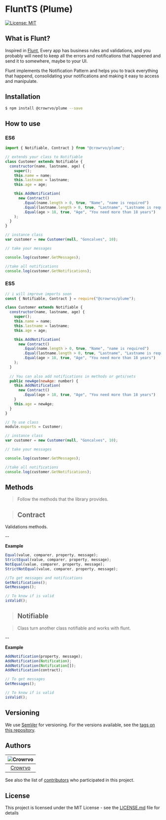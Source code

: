 # FluntTS (Plume)

[![License: MIT](https://img.shields.io/badge/License-MIT-yellow.svg)](https://opensource.org/licenses/MIT)

## What is Flunt?

Inspired in [Flunt](https://github.com/andrebaltieri/flunt), Every app has business rules and validations, and you probably will need to keep all the errors and notifications that happened and send it to somewhere, maybe to your UI.

Flunt implements the Notification Pattern and helps you to track everything that happend, consolidating your notifications and making it easy to access and manipulate.

## Installation

```sh
$ npm install @crowrvo/plume --save
```

## How to use

### ES6

```js
import { Notifiable, Contract } from "@crowrvo/plume";

// extends your class to Notifiable
class Customer extends Notifiable {
  constructor(name, lastname, age) {
    super();
    this.name = name;
    this.lastname = lastname;
    this.age = age;

    this.AddNotification(
      new Contract()
        .Equal(name.length > 0, true, "Name", "name is required")
        .Equal(lastname.length > 0, true, "Lastname", "Lastname is required")
        .Equal(age > 18, true, "Age", "You need more than 18 years")
    );
  }
}

// instance class
var customer = new Customer(null, "Goncalves", 10);

// take your messages

console.log(customer.GetMessages);

//take all notifications
console.log(customer.GetNotifications);
```

### ES5

```js
// i will improve imports soon
const { Notifiable, Contract } = require("@crowrvo/plume");

class Customer extends Notifiable {
  constructor(name, lastname, age) {
    super();
    this.name = name;
    this.lastname = lastname;
    this.age = age;

    this.AddNotification(
      new Contract()
        .Equal(name.length > 0, true, "Name", "name is required")
        .Equal(lastname.length > 0, true, "Lastname", "Lastname is required")
        .Equal(age > 18, true, "Age", "You need more than 18 years")
    );
  }
  
  // You can also add notifications in methods or gets/sets
  public newAge(newAge: number) {
    this.AddNotification(
      new Contract()
        .Equal(age > 18, true, "Age", "You need more than 18 years")
    }
    this.age = newAge;
  }
}

// To use class
module.exports = Customer;

// instance class
var customer = new Customer(null, "Goncalves", 10);

// take your messages

console.log(customer.GetMessages);

//take all notifications
console.log(customer.GetNotifications);
```

## Methods

> Follow the methods that the library provides.

> ## Contract

Validations methods.

--

**Example**

```js
Equal(value, comparer, property, message);
StrictEqual(value, comparer, property, message);
NotEqual(value, comparer, property, message);
StrictNotEqual(value, comparer, property, message);

//To get messages and notifications
GetNotifications();
GetMessages();

// To know if is valid
isValid();
```

> ## Notifiable

> Class turn another class notifiable and works with flunt.

--

**Example**

```js
AddNotification(property, message);
AddNotification(Notification);
AddNotification(Notification[]);
AddNotification(contract);

// To get messages
GetMessages();

// To know if is valid
isValid();
```

## Versioning

We use [SemVer](http://semver.org/) for versioning. For the versions available, see the [tags on this repository](https://github.com/your/project/tags).

## Authors

| ![Crowrvo](https://avatars.githubusercontent.com/u/56355669?s=40&u=ac0b978ab5cd80f932a5732cfeebb1705a841a8d&v=4) |
| :--------------------------------------------------------------------------------------------------------------: |
|                                      [Crowrvo](https://github.com/crowrvo/)                                      |

See also the list of [contributors](https://github.com/crowrvo/FluntTs/contributors) who participated in this project.

## License

This project is licensed under the MIT License - see the [LICENSE.md](LICENSE.md) file for details

